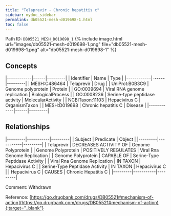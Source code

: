 ```yaml
---
title: "Telaprevir - Chronic hepatitis c"
sidebar: mydoc_sidebar
permalink: db05521-mesh-d019698-1.html
toc: false 
---
```



Path ID: `DB05521_MESH_D019698_1`
{% include image.html url="images/db05521-mesh-d019698-1.png" file="db05521-mesh-d019698-1.png" alt="db05521-mesh-d019698-1" %}

## Concepts

|------------|------|---------|
| Identifier | Name | Type    |
|------------|------|---------|
| MESH:C486464 | Telaprevir | Drug |
| UniProt:B0B3C9 | Genome polyprotein | Protein |
| GO:0039694 | Viral RNA genome replication | BiologicalProcess |
| GO:0008236 | Serine-type peptidase activity | MolecularActivity |
| NCBITaxon:11103 | Hepacivirus C | OrganismTaxon |
| MESH:D019698 | Chronic hepatitis C | Disease |
|------------|------|---------|

## Relationships

|---------|-----------|---------|
| Subject | Predicate | Object  |
|---------|-----------|---------|
| Telaprevir | DECREASES ACTIVITY OF | Genome Polyprotein |
| Genome Polyprotein | POSITIVELY REGULATES | Viral Rna Genome Replication |
| Genome Polyprotein | CAPABLE OF | Serine-Type Peptidase Activity |
| Viral Rna Genome Replication | IN TAXON | Hepacivirus C |
| Serine-Type Peptidase Activity | IN TAXON | Hepacivirus C |
| Hepacivirus C | CAUSES | Chronic Hepatitis C |
|---------|-----------|---------|

Comment: Withdrawn

Reference: [https://go.drugbank.com/drugs/DB05521#mechanism-of-action](https://go.drugbank.com/drugs/DB05521#mechanism-of-action){:target="_blank"}